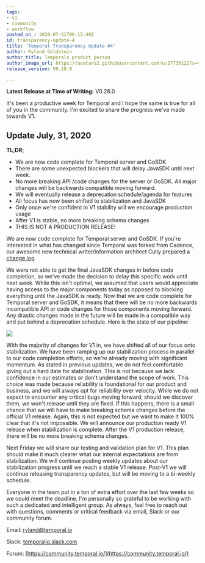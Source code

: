 ```yaml
---
tags:
- v1
- community
- workflow
posted_on_: 2020-07-31T00:15:40Z
id: transparency-update-4
title: 'Temporal Transparency Update #4'
author: Ryland Goldstein
author_title: Temporals product person
author_image_url: https://avatars2.githubusercontent.com/u/27736122?s=460&u=7b6a3e58ec7ed7157f23f51e91a2f4cd2028d606&v=4
release_version: V0.28.0

---
```

<!--truncate-->


**Latest Release at Time of Writing:** V0.28.0

It's been a productive week for Temporal and I hope the same is true for all of you in the community. I'm excited to share the progress we've made towards V1.

## Update July, 31, 2020

**TL;DR;**

- We are now code complete for Temporal server and GoSDK.
- There are some unexpected blockers that will delay JavaSDK until next week.
- No more breaking API /code changes for the server or GoSDK. All major changes will be backwards compatible moving forward.
- We will eventually release a deprecation schedule/agenda for features
- All focus has now been shifted to stabilization and JavaSDK
- Only once we're confident in V1 stability will we encourage production usage
- After V1 is stable, no more breaking schema changes
- THIS IS NOT A PRODUCTION RELEASE!

We are now code complete for Temporal server and GoSDK. If you're interested in what has changed since Temporal was forked from Cadence, our awesome new technical writer/information architect Cully prepared a [change log](https://docs.temporal.io/blog/temporal-v0.28.0-changelog).

We were not able to get the final JavaSDK changes in before code completion, so we've made the decision to delay this specific work until next week. While this isn't optimal, we assumed that users would appreciate having access to the major components today as opposed to blocking everything until the JavaSDK is ready.  Now that we are code complete for Temporal server and GoSDK, it means that there will be no more backwards incompatible API or code changes for those components moving forward. Any drastic changes made in the future will be made in a compatible way and put behind a deprecation schedule. Here is the state of our pipeline:

![](/cms/cc-cicd.png)

With the majority of changes for V1 in, we have shifted all of our focus onto stabilization. We have been ramping up our stabilization process in parallel to our code completion efforts, so we're already moving with significant momentum. As stated in previous updates, we do not feel comfortable giving out a hard date for stabilization. This is not because we lack confidence in our estimates or don't understand the scope of work. This choice was made because reliability is foundational for our product and business, and we will always opt for reliability over velocity. While we do not expect to encounter any critical bugs moving forward, should we discover them, we won't release until they are fixed. If this happens, there is a small chance that we will have to make breaking schema changes before the official V1 release. Again, this is not expected but we want to make it 100% clear that it's not impossible. We will announce our production ready V1 release when stabilization is complete. After the V1 production release, there will be no more breaking schema changes. 

Next Friday we will share our testing and validation plan for V1. This plan should make it much clearer what our internal expectations are from stabilization. We will continue posting weekly updates about our stabilization progress until we reach a stable V1 release. Post-V1 we will continue releasing transparency updates, but will be moving to a bi-weekly schedule. 

Everyone in the team put in a ton of extra effort over the last few weeks so we could meet the deadline. I'm personally so grateful to be working with such a dedicated and intelligent group. As always, feel free to reach out with questions, comments or critical feedback via email, Slack or our community forum.

Email: [ryland@temporal.io](mailto:ryland@temporal.io)

Slack: [temporalio.slack.com](http://temporalio.slack.com/)

Forum: [https://community.temporal.io/](https://community.temporal.io/)

